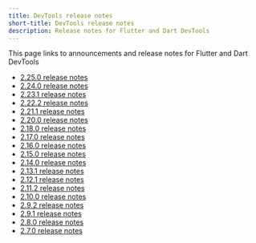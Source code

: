 ```yaml
---
title: DevTools release notes
short-title: DevTools release notes
description: Release notes for Flutter and Dart DevTools
---
```


This page links to announcements and release notes for
Flutter and Dart DevTools

* [2.25.0 release notes][]
* [2.24.0 release notes][]
* [2.23.1 release notes][]
* [2.22.2 release notes][]
* [2.21.1 release notes][]
* [2.20.0 release notes][]
* [2.18.0 release notes][]
* [2.17.0 release notes][]
* [2.16.0 release notes][]
* [2.15.0 release notes][]
* [2.14.0 release notes][]
* [2.13.1 release notes][]
* [2.12.1 release notes][]
* [2.11.2 release notes][]
* [2.10.0 release notes][]
* [2.9.2 release notes][]
* [2.9.1 release notes][]
* [2.8.0 release notes][]
* [2.7.0 release notes][]

[2.25.0 release notes]: {{site.url}}/tools/devtools/release-notes/release-notes-2.25.0
[2.24.0 release notes]: {{site.url}}/tools/devtools/release-notes/release-notes-2.24.0
[2.23.1 release notes]: {{site.url}}/tools/devtools/release-notes/release-notes-2.23.1
[2.22.2 release notes]: {{site.url}}/tools/devtools/release-notes/release-notes-2.22.2
[2.21.1 release notes]: {{site.url}}/tools/devtools/release-notes/release-notes-2.21.1
[2.20.0 release notes]: {{site.url}}/tools/devtools/release-notes/release-notes-2.20.0
[2.18.0 release notes]: {{site.url}}/tools/devtools/release-notes/release-notes-2.18.0
[2.17.0 release notes]: {{site.url}}/tools/devtools/release-notes/release-notes-2.17.0
[2.16.0 release notes]: {{site.url}}/tools/devtools/release-notes/release-notes-2.16.0
[2.15.0 release notes]: {{site.url}}/tools/devtools/release-notes/release-notes-2.15.0
[2.14.0 release notes]: {{site.url}}/tools/devtools/release-notes/release-notes-2.14.0
[2.13.1 release notes]: {{site.url}}/tools/devtools/release-notes/release-notes-2.13.1
[2.12.1 release notes]: {{site.url}}/tools/devtools/release-notes/release-notes-2.12.1
[2.11.2 release notes]: {{site.url}}/tools/devtools/release-notes/release-notes-2.11.2
[2.10.0 release notes]: {{site.url}}/tools/devtools/release-notes/release-notes-2.10.0
[2.9.2 release notes]: {{site.url}}/tools/devtools/release-notes/release-notes-2.9.2
[2.9.1 release notes]: {{site.url}}/tools/devtools/release-notes/release-notes-2.9.1
[2.8.0 release notes]: {{site.url}}/tools/devtools/release-notes/release-notes-2.8.0
[2.7.0 release notes]: {{site.url}}/tools/devtools/release-notes/release-notes-2.7.0
